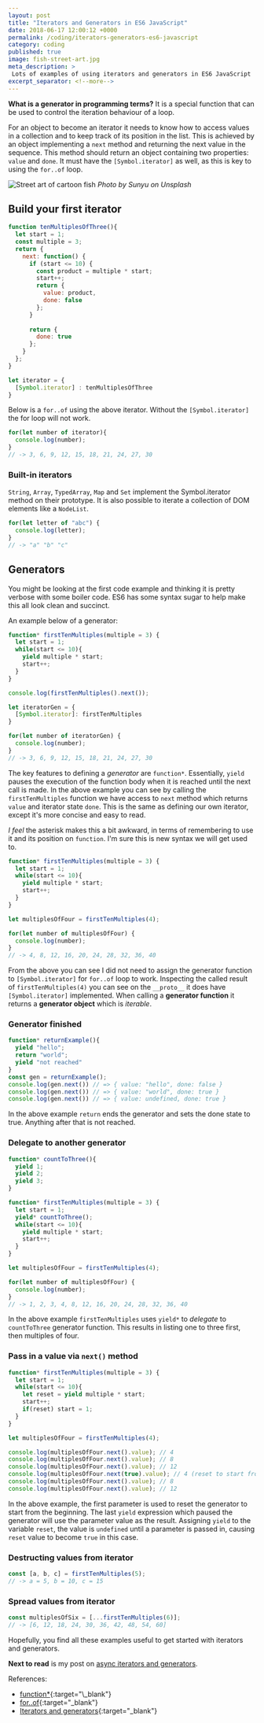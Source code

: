 ```yaml
---
layout: post
title: "Iterators and Generators in ES6 JavaScript"
date: 2018-06-17 12:00:12 +0000
permalink: /coding/iterators-generators-es6-javascript
category: coding
published: true
image: fish-street-art.jpg
meta_description: >
 Lots of examples of using iterators and generators in ES6 JavaScript 
excerpt_separator: <!--more-->
---
```


**What is a generator in programming terms?** It is a special function that can be used to control the iteration behaviour of a loop.

For an object to become an iterator it needs to know how to access values in a collection and to keep track of its position in the list. This is achieved by an object implementing a `next` method and returning the next value in the sequence. This method should return an object containing two properties: `value` and `done`. It must have the `[Symbol.iterator]` as well, as this is key to using the `for..of` loop.

<!--more-->

![Street art of cartoon fish](/images/fish-street-art.jpg)
_Photo by Sunyu on Unsplash_

## Build your first iterator

```javascript
function tenMultiplesOfThree(){
  let start = 1;
  const multiple = 3;
  return {
    next: function() {
      if (start <= 10) {
        const product = multiple * start;
        start++;       
        return {
          value: product,
          done: false
        };
      }
      
      return {
        done: true
      };
    }
  };
}

let iterator = {
  [Symbol.iterator] : tenMultiplesOfThree
}
```

Below is a `for..of` using the above iterator. Without the `[Symbol.iterator]` the for loop will not work.

```javascript
for(let number of iterator){
  console.log(number);
}
// -> 3, 6, 9, 12, 15, 18, 21, 24, 27, 30
```

### Built-in iterators

`String`, `Array`, `TypedArray`, `Map` and `Set` implement the Symbol.iterator method on their prototype. It is also possible to iterate a collection of DOM elements like a `NodeList`.

```javascript
for(let letter of "abc") {
  console.log(letter);
}
// -> "a" "b" "c"
``` 

## Generators

You might be looking at the first code example and thinking it is pretty verbose with some boiler code. ES6 has some syntax sugar to help make this all look clean and succinct.

An example below of a generator:

```javascript
function* firstTenMultiples(multiple = 3) {
  let start = 1;
  while(start <= 10){
    yield multiple * start;
    start++;
  }
}

console.log(firstTenMultiples().next());

let iteratorGen = {
  [Symbol.iterator]: firstTenMultiples
}

for(let number of iteratorGen) {
  console.log(number);
}
// -> 3, 6, 9, 12, 15, 18, 21, 24, 27, 30
```

The key features to defining a _generator_ are `function*`. Essentially, `yield` pauses the execution of the function body when it is reached until the next call is made. In the above example you can see by calling the `firstTenMultiples` function we have access to `next` method which returns `value` and iterator state `done`. This is the same as defining our own iterator, except it's more concise and easy to read.

_I feel_ the asterisk makes this a bit awkward, in terms of remembering to use it and its position on `function`. I'm sure this is new syntax we will get used to.

```javascript
function* firstTenMultiples(multiple = 3) {
  let start = 1;
  while(start <= 10){
    yield multiple * start;
    start++;
  }
}

let multiplesOfFour = firstTenMultiples(4);

for(let number of multiplesOfFour) {
  console.log(number);
}
// -> 4, 8, 12, 16, 20, 24, 28, 32, 36, 40
```

From the above you can see I did not need to assign the generator function to `[Symbol.iterator]` for `for..of` loop to work. Inspecting the called result of `firstTenMultiples(4)` you can see on the `__proto__` it does have `[Symbol.iterator]` implemented. When calling a **generator function** it returns a **generator object** which is _iterable_.

### Generator finished

```javascript
function* returnExample(){
  yield "hello";
  return "world";
  yield "not reached"
}
const gen = returnExample();
console.log(gen.next()) // => { value: "hello", done: false }
console.log(gen.next()) // => { value: "world", done: true }
console.log(gen.next()) // => { value: undefined, done: true }
```

In the above example `return` ends the generator and sets the done state to true. Anything after that is not reached.

### Delegate to another generator

```javascript
function* countToThree(){
  yield 1;
  yield 2;
  yield 3;
}

function* firstTenMultiples(multiple = 3) {
  let start = 1;
  yield* countToThree();
  while(start <= 10){
    yield multiple * start;
    start++;
  }
}

let multiplesOfFour = firstTenMultiples(4);

for(let number of multiplesOfFour) {
  console.log(number);
}
// -> 1, 2, 3, 4, 8, 12, 16, 20, 24, 28, 32, 36, 40
```

In the above example `firstTenMultiples` uses `yield*` to _delegate_ to `countToThree` generator function. This results in listing one to three first, then multiples of four.

### Pass in a value via `next()` method

```javascript
function* firstTenMultiples(multiple = 3) {
  let start = 1;
  while(start <= 10){
    let reset = yield multiple * start;
    start++;
    if(reset) start = 1;
  }
}

let multiplesOfFour = firstTenMultiples(4);

console.log(multiplesOfFour.next().value); // 4
console.log(multiplesOfFour.next().value); // 8
console.log(multiplesOfFour.next().value); // 12
console.log(multiplesOfFour.next(true).value); // 4 (reset to start from beginning)
console.log(multiplesOfFour.next().value); // 8
console.log(multiplesOfFour.next().value); // 12
```

In the above example, the first parameter is used to reset the generator to start from the beginning. The last `yield` expression which paused the generator will use the parameter value as the result. Assigning `yield` to the variable `reset`, the value is `undefined` until a parameter is passed in, causing `reset` value to become `true` in this case.

### Destructing values from iterator

```javascript
const [a, b, c] = firstTenMultiples(5);
// -> a = 5, b = 10, c = 15
```

### Spread values from iterator

```javascript
const multiplesOfSix = [...firstTenMultiples(6)];
// -> [6, 12, 18, 24, 30, 36, 42, 48, 54, 60]
```

Hopefully, you find all these examples useful to get started with iterators and generators.

**Next to read** is my post on [async iterators and generators](/coding/async-iterators-generators-javascript).

References:

- [function\*](https://developer.mozilla.org/en-US/docs/Web/JavaScript/Reference/Statements/function*){:target="\_blank"}
- [for..of](https://developer.mozilla.org/en-US/docs/Web/JavaScript/Reference/Statements/for...of){:target="\_blank"}
- [Iterators and generators](https://developer.mozilla.org/en-US/docs/Web/JavaScript/Guide/Iterators_and_Generators){:target="\_blank"}
